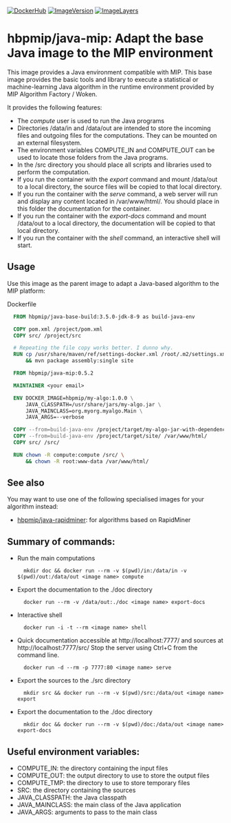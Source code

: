 [![DockerHub](https://img.shields.io/badge/docker-hbpmip%2Fjava--mip-008bb8.svg)](https://hub.docker.com/r/hbpmip/java-mip/) [![ImageVersion](https://images.microbadger.com/badges/version/hbpmip/java-mip.svg)](https://hub.docker.com/r/hbpmip/java-mip/tags "hbpmip/java-mip image tags") [![ImageLayers](https://images.microbadger.com/badges/image/hbpmip/java-mip.svg)](https://microbadger.com/#/images/hbpmip/java-mip "hbpmip/java-mip on microbadger")

# hbpmip/java-mip: Adapt the base Java image to the MIP environment

This image provides a Java environment compatible with MIP. This base image provides the
basic tools and library to execute a statistical or machine-learning Java algorithm in the runtime
environment provided by MIP Algorithm Factory / Woken.

It provides the following features:

* The *compute* user is used to run the Java programs
* Directories /data/in and /data/out are intended to store the incoming files
  and outgoing files for the computations. They can be mounted on an external filesystem.
* The environment variables COMPUTE_IN and COMPUTE_OUT can be used to locate those folders from the Java programs.
* In the /src directory you should place all scripts and libraries used to perform the computation.
* If you run the container with the *export* command and mount /data/out to a local directory,
  the source files will be copied to that local directory.
* If you run the container with the *serve* command, a web server will run and display any content located in /var/www/html/.
  You should place in this folder the documentation for the container.
* If you run the container with the *export-docs* command and mount /data/out to a local directory,
  the documentation will be copied to that local directory.
* If you run the container with the *shell* command, an interactive shell will start.

## Usage

Use this image as the parent image to adapt a Java-based algorithm to the MIP platform:

Dockerfile
```dockerfile
  FROM hbpmip/java-base-build:3.5.0-jdk-8-9 as build-java-env

  COPY pom.xml /project/pom.xml
  COPY src/ /project/src

  # Repeating the file copy works better. I dunno why.
  RUN cp /usr/share/maven/ref/settings-docker.xml /root/.m2/settings.xml \
      && mvn package assembly:single site

  FROM hbpmip/java-mip:0.5.2

  MAINTAINER <your email>

  ENV DOCKER_IMAGE=hbpmip/my-algo:1.0.0 \
      JAVA_CLASSPATH=/usr/share/jars/my-algo.jar \
      JAVA_MAINCLASS=org.myorg.myalgo.Main \
      JAVA_ARGS=--verbose

  COPY --from=build-java-env /project/target/my-algo-jar-with-dependencies.jar /usr/share/jars/my-algo.jar
  COPY --from=build-java-env /project/target/site/ /var/www/html/
  COPY src/ /src/

  RUN chown -R compute:compute /src/ \
      && chown -R root:www-data /var/www/html/
```

## See also

You may want to use one of the following specialised images for your algorithm instead:

* [hbpmip/java-rapidminer](../java-rapidminer/README.md): for algorithms based on RapidMiner

## Summary of commands:

* Run the main computations
  ````
    mkdir doc && docker run --rm -v $(pwd)/in:/data/in -v $(pwd)/out:/data/out <image name> compute
  ````
* Export the documentation to the ./doc directory
  ````
    docker run --rm -v /data/out:./doc <image name> export-docs
  ````
* Interactive shell
  ````
    docker run -i -t --rm <image name> shell
  ````
* Quick documentation accessible at http://localhost:7777/ and sources at http://localhost:7777/src/
  Stop the server using Ctrl+C from the command line.
  ````
    docker run -d --rm -p 7777:80 <image name> serve
  ````
* Export the sources to the ./src directory
  ````
    mkdir src && docker run --rm -v $(pwd)/src:/data/out <image name> export
  ````
* Export the documentation to the ./doc directory
  ````
    mkdir doc && docker run --rm -v $(pwd)/doc:/data/out <image name> export-docs
  ````

## Useful environment variables:

* COMPUTE_IN: the directory containing the input files
* COMPUTE_OUT: the output directory to use to store the output files
* COMPUTE_TMP: the directory to use to store temporary files
* SRC: the directory containing the sources
* JAVA_CLASSPATH: the Java classpath
* JAVA_MAINCLASS: the main class of the Java application
* JAVA_ARGS: arguments to pass to the main class
